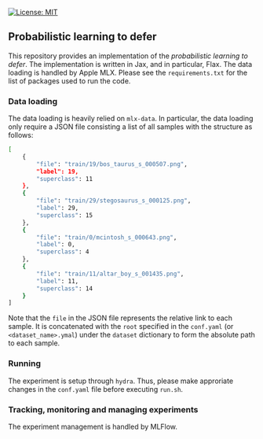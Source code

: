 [![License: MIT](https://img.shields.io/badge/License-MIT-green.svg)](https://opensource.org/licenses/MIT)

## Probabilistic learning to defer

This repository provides an implementation of the *probabilistic learning to defer*. The implementation is written in Jax, and in particular, Flax. The data loading is handled by Apple MLX. Please see the `requirements.txt` for the list of packages used to run the code.

### Data loading

The data loading is heavily relied on `mlx-data`. In particular, the data loading only require a JSON file consisting a list of all samples with the structure as follows:

```bash
[
    {
        "file": "train/19/bos_taurus_s_000507.png",
        "label": 19,
        "superclass": 11
    },
    {
        "file": "train/29/stegosaurus_s_000125.png",
        "label": 29,
        "superclass": 15
    },
    {
        "file": "train/0/mcintosh_s_000643.png",
        "label": 0,
        "superclass": 4
    },
    {
        "file": "train/11/altar_boy_s_001435.png",
        "label": 11,
        "superclass": 14
    }
]
```
Note that the `file` in the JSON file represents the relative link to each sample. It is concatenated with the `root` specified in the `conf.yaml` (or `<dataset_name>.ymal`) under the `dataset` dictionary to form the absolute path to each sample.

### Running

The experiment is setup through `hydra`. Thus, please make approriate changes in the `conf.yaml` file before executing `run.sh`.

### Tracking, monitoring and managing experiments

The experiment management is handled by MLFlow.
